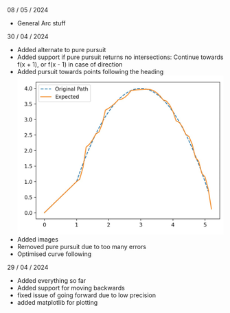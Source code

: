 08 / 05 / 2024
- General Arc stuff

30 / 04 / 2024
- Added alternate to pure pursuit
- Added support if pure pursuit returns no intersections: Continue towards f(x + 1), or f(x - 1) in case of direction
- Added pursuit towards points following the heading
![Photo of pure pursuit working](images/image.png)
- Added images
- Removed pure pursuit due to too many errors
- Optimised curve following


29 / 04 / 2024
- Added everything so far
- Added support for moving backwards
- fixed issue of going forward due to low precision
- added matplotlib for plotting